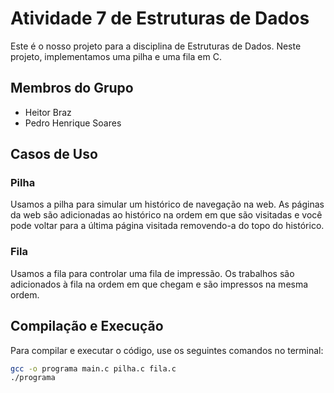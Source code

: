 # Atividade 7 de Estruturas de Dados

Este é o nosso projeto para a disciplina de Estruturas de Dados. Neste projeto, implementamos uma pilha e uma fila em C.

## Membros do Grupo

- Heitor Braz
- Pedro Henrique Soares

## Casos de Uso

### Pilha

Usamos a pilha para simular um histórico de navegação na web. As páginas da web são adicionadas ao histórico na ordem em que são visitadas e você pode voltar para a última página visitada removendo-a do topo do histórico.

### Fila

Usamos a fila para controlar uma fila de impressão. Os trabalhos são adicionados à fila na ordem em que chegam e são impressos na mesma ordem.

## Compilação e Execução

Para compilar e executar o código, use os seguintes comandos no terminal:

```bash
gcc -o programa main.c pilha.c fila.c
./programa

